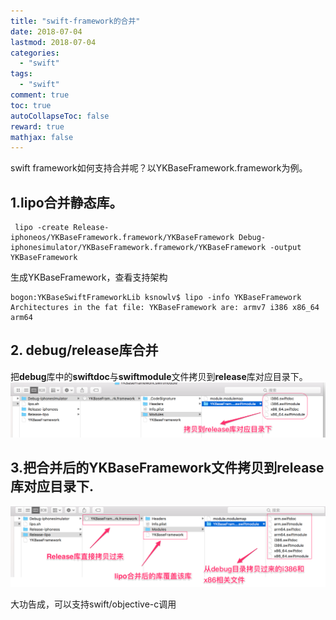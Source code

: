 ```yaml
---
title: "swift-framework的合并"
date: 2018-07-04
lastmod: 2018-07-04
categories:
  - "swift"
tags:
  - "swift"
comment: true
toc: true
autoCollapseToc: false
reward: true
mathjax: false
---
```


swift framework如何支持合并呢？以YKBaseFramework.framework为例。

## 1.lipo合并静态库。
```terminal
 lipo -create Release-iphoneos/YKBaseFramework.framework/YKBaseFramework Debug-iphonesimulator/YKBaseFramework.framework/YKBaseFramework -output YKBaseFramework
```
生成YKBaseFramework，查看支持架构

```terminal
bogon:YKBaseSwiftFrameworkLib ksnowlv$ lipo -info YKBaseFramework 
Architectures in the fat file: YKBaseFramework are: armv7 i386 x86_64 arm64 
```

## 2. debug/release库合并

把**debug**库中的**swiftdoc**与**swiftmodule**文件拷贝到**release**库对应目录下。
![image](/images/post/2018-07-04-swift-frameworkde-he-bing/swiftframework-export.png) 

## 3.把合并后的YKBaseFramework文件拷贝到release库对应目录下.
![image](/images/post/2018-07-04-swift-frameworkde-he-bing/swift-framework.png)


 大功告成，可以支持swift/objective-c调用